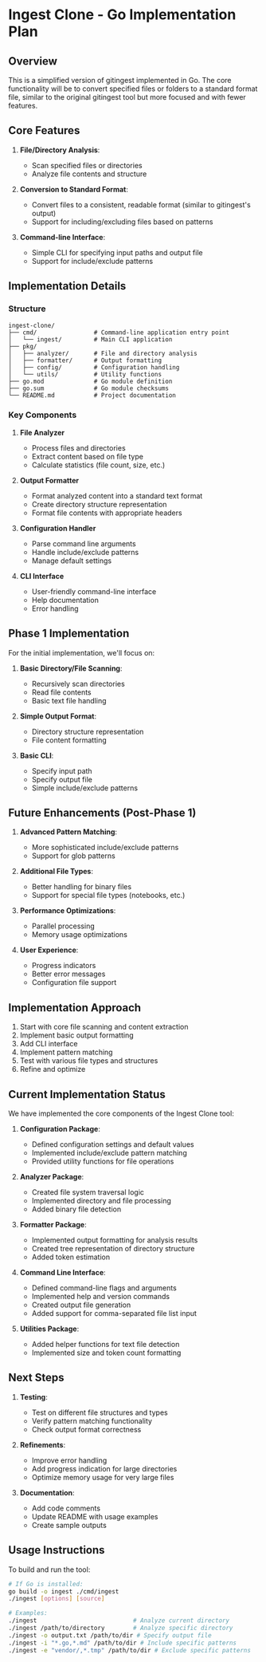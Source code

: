 # Ingest Clone - Go Implementation Plan

## Overview
This is a simplified version of gitingest implemented in Go. The core functionality will be to convert specified files or folders to a standard format file, similar to the original gitingest tool but more focused and with fewer features.

## Core Features

1. **File/Directory Analysis**: 
   - Scan specified files or directories
   - Analyze file contents and structure

2. **Conversion to Standard Format**:
   - Convert files to a consistent, readable format (similar to gitingest's output)
   - Support for including/excluding files based on patterns

3. **Command-line Interface**:
   - Simple CLI for specifying input paths and output file
   - Support for include/exclude patterns

## Implementation Details

### Structure
```
ingest-clone/
├── cmd/                # Command-line application entry point
│   └── ingest/         # Main CLI application
├── pkg/
│   ├── analyzer/       # File and directory analysis
│   ├── formatter/      # Output formatting
│   ├── config/         # Configuration handling
│   └── utils/          # Utility functions
├── go.mod              # Go module definition
├── go.sum              # Go module checksums
└── README.md           # Project documentation
```

### Key Components

1. **File Analyzer**
   - Process files and directories
   - Extract content based on file type
   - Calculate statistics (file count, size, etc.)

2. **Output Formatter**
   - Format analyzed content into a standard text format
   - Create directory structure representation
   - Format file contents with appropriate headers

3. **Configuration Handler**
   - Parse command line arguments
   - Handle include/exclude patterns
   - Manage default settings

4. **CLI Interface**
   - User-friendly command-line interface
   - Help documentation
   - Error handling

## Phase 1 Implementation

For the initial implementation, we'll focus on:

1. **Basic Directory/File Scanning**:
   - Recursively scan directories
   - Read file contents
   - Basic text file handling

2. **Simple Output Format**:
   - Directory structure representation
   - File content formatting

3. **Basic CLI**:
   - Specify input path
   - Specify output file
   - Simple include/exclude patterns

## Future Enhancements (Post-Phase 1)

1. **Advanced Pattern Matching**:
   - More sophisticated include/exclude patterns
   - Support for glob patterns

2. **Additional File Types**:
   - Better handling for binary files
   - Support for special file types (notebooks, etc.)

3. **Performance Optimizations**:
   - Parallel processing
   - Memory usage optimizations

4. **User Experience**:
   - Progress indicators
   - Better error messages
   - Configuration file support

## Implementation Approach

1. Start with core file scanning and content extraction
2. Implement basic output formatting
3. Add CLI interface
4. Implement pattern matching
5. Test with various file types and structures
6. Refine and optimize 

## Current Implementation Status

We have implemented the core components of the Ingest Clone tool:

1. **Configuration Package**:
   - Defined configuration settings and default values
   - Implemented include/exclude pattern matching
   - Provided utility functions for file operations

2. **Analyzer Package**:
   - Created file system traversal logic
   - Implemented directory and file processing
   - Added binary file detection

3. **Formatter Package**:
   - Implemented output formatting for analysis results
   - Created tree representation of directory structure
   - Added token estimation 

4. **Command Line Interface**:
   - Defined command-line flags and arguments
   - Implemented help and version commands
   - Created output file generation
   - Added support for comma-separated file list input

5. **Utilities Package**:
   - Added helper functions for text file detection
   - Implemented size and token count formatting

## Next Steps

1. **Testing**:
   - Test on different file structures and types
   - Verify pattern matching functionality
   - Check output format correctness

2. **Refinements**:
   - Improve error handling
   - Add progress indication for large directories
   - Optimize memory usage for very large files

3. **Documentation**:
   - Add code comments
   - Update README with usage examples
   - Create sample outputs

## Usage Instructions

To build and run the tool:

```bash
# If Go is installed:
go build -o ingest ./cmd/ingest
./ingest [options] [source]

# Examples:
./ingest                           # Analyze current directory
./ingest /path/to/directory        # Analyze specific directory
./ingest -o output.txt /path/to/dir # Specify output file
./ingest -i "*.go,*.md" /path/to/dir # Include specific patterns
./ingest -e "vendor/,*.tmp" /path/to/dir # Exclude specific patterns
``` 